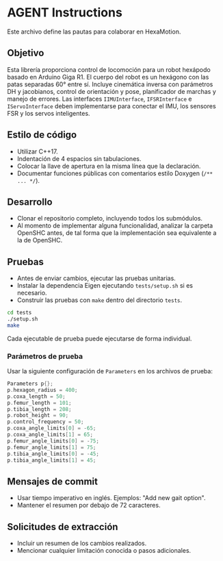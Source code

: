 # AGENT Instructions

Este archivo define las pautas para colaborar en HexaMotion.

## Objetivo

Esta librería proporciona control de locomoción para un robot hexápodo basado en Arduino Giga R1.
El cuerpo del robot es un hexágono con las patas separadas 60° entre sí.
Incluye cinemática inversa con parámetros DH y jacobianos, control de orientación y pose, planificador de marchas y manejo de errores.
Las interfaces `IIMUInterface`, `IFSRInterface` e `IServoInterface` deben implementarse para conectar el IMU, los sensores FSR y los servos inteligentes.

## Estilo de código

-   Utilizar C++17.
-   Indentación de 4 espacios sin tabulaciones.
-   Colocar la llave de apertura en la misma línea que la declaración.
-   Documentar funciones públicas con comentarios estilo Doxygen (`/** ... */`).

## Desarrollo

-   Clonar el repositorio completo, incluyendo todos los submódulos.
-   Al momento de implementar alguna funcionalidad, analizar la carpeta OpenSHC antes,
    de tal forma que la implementación sea equivalente a la de OpenSHC.

## Pruebas

-   Antes de enviar cambios, ejecutar las pruebas unitarias.
-   Instalar la dependencia Eigen ejecutando `tests/setup.sh` si es necesario.
-   Construir las pruebas con `make` dentro del directorio `tests`.

```bash
cd tests
./setup.sh
make
```

Cada ejecutable de prueba puede ejecutarse de forma individual.

### Parámetros de prueba

Usar la siguiente configuración de `Parameters` en los archivos de prueba:

```cpp
Parameters p{};
p.hexagon_radius = 400;
p.coxa_length = 50;
p.femur_length = 101;
p.tibia_length = 208;
p.robot_height = 90;
p.control_frequency = 50;
p.coxa_angle_limits[0] = -65;
p.coxa_angle_limits[1] = 65;
p.femur_angle_limits[0] = -75;
p.femur_angle_limits[1] = 75;
p.tibia_angle_limits[0] = -45;
p.tibia_angle_limits[1] = 45;
```

## Mensajes de commit

-   Usar tiempo imperativo en inglés. Ejemplos: "Add new gait option".
-   Mantener el resumen por debajo de 72 caracteres.

## Solicitudes de extracción

-   Incluir un resumen de los cambios realizados.
-   Mencionar cualquier limitación conocida o pasos adicionales.
